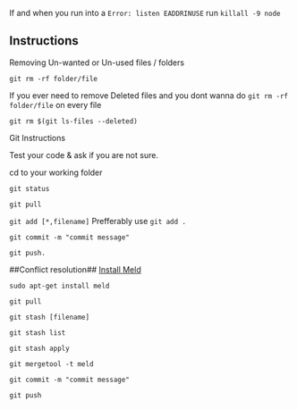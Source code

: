 If and when you run into a `Error: listen EADDRINUSE` run `killall -9 node`


## Instructions ##

Removing Un-wanted or Un-used files / folders

`git rm -rf folder/file`

If you ever need to remove Deleted files  and you dont wanna do  `git rm -rf folder/file` on every file

`git rm $(git ls-files --deleted)`

Git Instructions

Test your code & ask if you are not sure.

cd to your working folder

`git status`

`git pull`

`git add [*,filename]` Prefferably use `git add .`

`git commit -m "commit message"`

`git push.`


##Conflict resolution##
[Install Meld](http://meldmerge.org/)

`sudo apt-get install meld`

`git pull`

`git stash [filename]`

`git stash list`

`git stash apply`

`git mergetool -t meld`

`git commit -m "commit message"`

`git push`